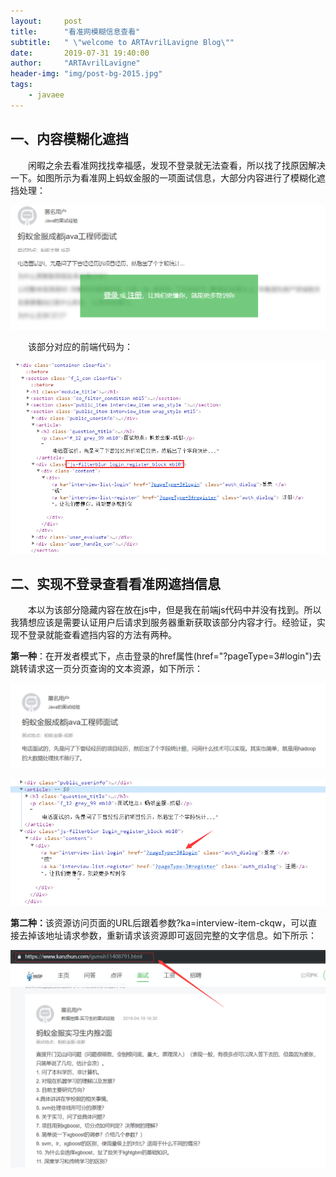 ```yaml
---
layout:     post
title:      "看准网模糊信息查看"
subtitle:   " \"welcome to ARTAvrilLavigne Blog\""
date:       2019-07-31 19:40:00
author:     "ARTAvrilLavigne"
header-img: "img/post-bg-2015.jpg"
tags:
    - javaee
---
```

## 一、内容模糊化遮挡<br>
<p>　　闲暇之余去看准网找找幸福感，发现不登录就无法查看，所以找了找原因解决一下。如图所示为看准网上蚂蚁金服的一项面试信息，大部分内容进行了模糊化遮挡处理：</p>
<p><img src="https://github.com/ARTAvrilLavigne/ARTAvrilLavigne.github.io/blob/master/myblog/2019-07-31-java-web/1.png?raw=true"></p>

<p>　　该部分对应的前端代码为：</p>
<p><img src="https://github.com/ARTAvrilLavigne/ARTAvrilLavigne.github.io/blob/master/myblog/2019-07-31-java-web/2.png?raw=true"></p> 


## 二、实现不登录查看看准网遮挡信息<br>
<p>　　本以为该部分隐藏内容在放在js中，但是我在前端js代码中并没有找到。所以我猜想应该是需要认证用户后请求到服务器重新获取该部分内容才行。经验证，实现不登录就能查看遮挡内容的方法有两种。</p>
<p><strong>第一种</strong>：在开发者模式下，点击登录的href属性(href="?pageType=3#login")去跳转请求这一页分页查询的文本资源，如下所示：</p>
<p><img src="https://github.com/ARTAvrilLavigne/ARTAvrilLavigne.github.io/blob/master/myblog/2019-07-31-java-web/3.png?raw=true"></p>
<p><img src="https://github.com/ARTAvrilLavigne/ARTAvrilLavigne.github.io/blob/master/myblog/2019-07-31-java-web/4.png?raw=true"></p>
<p><strong>第二种：</strong>该资源访问页面的URL后跟着参数?ka=interview-item-ckqw，可以直接去掉该地址请求参数，重新请求该资源即可返回完整的文字信息。如下所示：</p>
<p><img src="https://github.com/ARTAvrilLavigne/ARTAvrilLavigne.github.io/blob/master/myblog/2019-07-31-java-web/5.png?raw=true"></p>
